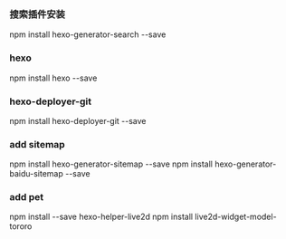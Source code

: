 ### 搜索插件安装
npm install hexo-generator-search --save

### hexo
npm install hexo --save

### hexo-deployer-git
npm install hexo-deployer-git --save

### add sitemap
npm install hexo-generator-sitemap --save
npm install hexo-generator-baidu-sitemap --save

### add pet

npm install --save hexo-helper-live2d
npm install live2d-widget-model-tororo

